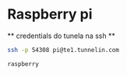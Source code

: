 ---
---

# Raspberry pi

** credentials do tunela na ssh **

```bash
ssh -p 54308 pi@te1.tunnelin.com
```
```bash title="password"
raspberry
```